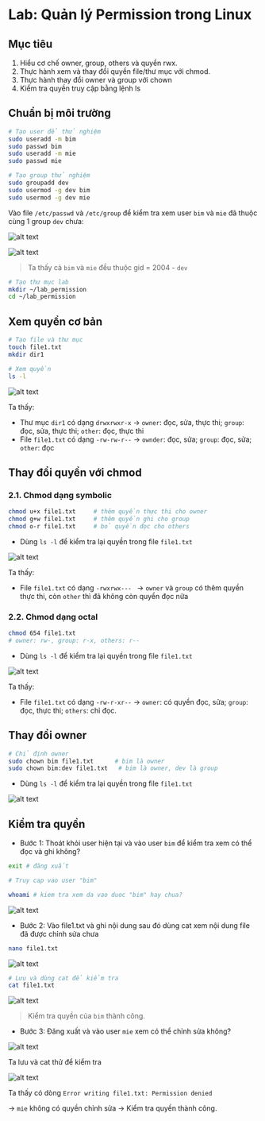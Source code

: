 # Lab: Quản lý Permission trong Linux
## Mục tiêu
1) Hiểu cơ chế owner, group, others và quyền rwx.
2) Thực hành xem và thay đổi quyền file/thư mục với chmod.
3) Thực hành thay đổi owner và group với chown
4) Kiểm tra quyền truy cập bằng lệnh ls

## Chuẩn bị môi trường
```bash
# Tạo user để thử nghiệm
sudo useradd -m bim
sudo passwd bim
sudo useradd -m mie
sudo passwd mie

# Tạo group thử nghiệm
sudo groupadd dev
sudo usermod -g dev bim
sudo usermod -g dev mie
```

Vào file `/etc/passwd` và `/etc/group` để kiểm tra xem user `bim` và `mie` đã thuộc cùng 1 group `dev` chưa:

![alt text](../images/lab_permission_01.png)

![alt text](../images/lab_permission_02.png)

> Ta thấy cả `bim` và `mie` đều thuộc gid = 2004 - `dev`

```bash
# Tạo thư mục lab
mkdir ~/lab_permission
cd ~/lab_permission
```

## Xem quyền cơ bản
```bash
# Tạo file và thư mục
touch file1.txt
mkdir dir1

# Xem quyền
ls -l
```

![alt text](../images/lab_permission_03.png)

Ta thấy:
- Thư mục `dir1` có dạng `drwxrwxr-x` -> `owner`: đọc, sửa, thực thi; `group`: đọc, sửa, thực thi; `other`: đọc, thực thi
- File `file1.txt` có dạng `-rw-rw-r--` -> `ownder`: đọc, sửa; `group`: đọc, sửa; `other`: đọc

## Thay đổi quyền với chmod
### 2.1. Chmod dạng symbolic
```bash
chmod u+x file1.txt     # thêm quyền thực thi cho owner
chmod g+w file1.txt     # thêm quyền ghi cho group
chmod o-r file1.txt     # bỏ quyền đọc cho others
```

- Dùng `ls -l` để kiểm tra lại quyền trong file `file1.txt`

![alt text](../images/lab_permission_04.png)

Ta thấy:
- File `file1.txt` có dạng `-rwxrwx--- ` -> `owner` và `group` có thêm quyền thực thi, còn `other` thì đã không còn quyền đọc nữa

### 2.2. Chmod dạng octal
```bash
chmod 654 file1.txt 
# owner: rw-, group: r-x, others: r--
```

- Dùng `ls -l` để kiểm tra lại quyền trong file `file1.txt`

![alt text](../images/lab_permission_05.png)

Ta thấy: 
- File `file1.txt` có dạng `-rw-r-xr--` -> `owner`: có quyền đọc, sửa; `group`: đọc, thực thi; `others`: chỉ đọc.

## Thay đổi owner
```bash
# Chỉ định owner
sudo chown bim file1.txt      # bim là owner
sudo chown bim:dev file1.txt   # bim là owner, dev là group 
```

- Dùng `ls -l` để kiểm tra lại quyền trong file `file1.txt`

![alt text](../images/lab_permission_06.png)

## Kiểm tra quyền
- Bước 1: Thoát khỏi user hiện tại và vào user `bim` để kiểm tra xem có thể đọc và ghi không?

```bash
exit # đăng xuất

# Truy cap vao user "bim" 

whoami # kiem tra xem da vao duoc "bim" hay chua?
```

![alt text](../images/lab_permission_07.png)

- Bước 2: Vào file1.txt và ghi nội dung sau đó dùng cat xem nội dung file đã được chỉnh sửa chưa

```bash
nano file1.txt
```

![alt text](../images/lab_permission_08.png)

```bash
# Lưu và dùng cat để kiểm tra
cat file1.txt
```

![alt text](../images/lab_permission_09.png)

> Kiểm tra quyền của `bim` thành công.

- Bước 3: Đăng xuất và vào user `mie` xem có thể chỉnh sửa không? 

![alt text](../images/lab_permission_10.png)

Ta lưu và cat thử để kiểm tra

![alt text](../images/lab_permission_11.png)

Ta thấy có dòng `Error writing file1.txt: Permission denied`

-> `mie` không có quyền chỉnh sửa -> Kiểm tra quyền thành công.